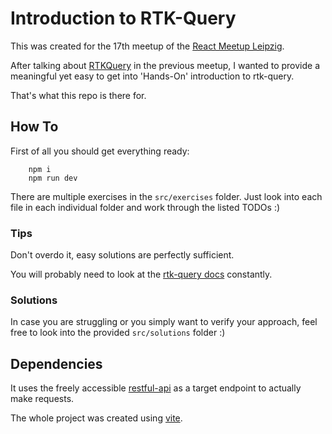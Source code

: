 # Introduction to RTK-Query

This was created for the 17th meetup of the [React Meetup Leipzig](https://www.meetup.com/de-DE/reactjs-meetup-leipzig/).

After talking about [RTKQuery](https://redux-toolkit.js.org/rtk-query/overview) in the previous meetup, I wanted to provide a meaningful yet easy to get into 'Hands-On' introduction to rtk-query.

That's what this repo is there for.

## How To

First of all you should get everything ready:

```shell
    npm i
    npm run dev
```

There are multiple exercises in the `src/exercises` folder. Just look into each file in each individual folder and work through the listed TODOs :)

### Tips

Don't overdo it, easy solutions are perfectly sufficient.

You will probably need to look at the [rtk-query docs](https://redux-toolkit.js.org/rtk-query/overview) constantly.

### Solutions

In case you are struggling or you simply want to verify your approach, feel free to look into the provided `src/solutions` folder :)

## Dependencies

It uses the freely accessible [restful-api](https://restful-api.dev) as a target endpoint to actually make requests.

The whole project was created using [vite](https://vitejs.dev).
